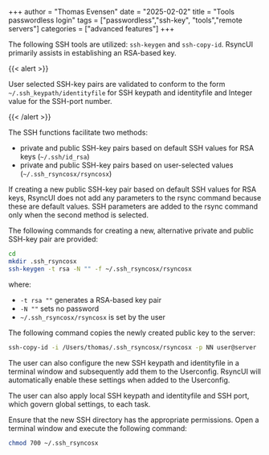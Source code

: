 +++
author = "Thomas Evensen"
date = "2025-02-02"
title = "Tools passwordless login"
tags = ["passwordless","ssh-key", "tools","remote servers"]
categories = ["advanced features"]
+++

The following SSH tools are utilized: `ssh-keygen` and `ssh-copy-id`. RsyncUI primarily assists in establishing an RSA-based key.

{{< alert >}}

User selected SSH-key pairs are validated to conform to the form `~/.ssh_keypath/identityfile` for SSH keypath and identityfile and Integer value for the SSH-port number.

{{< /alert >}}

The SSH functions facilitate two methods:

- private and public SSH-key pairs based on default SSH values for RSA keys (`~/.ssh/id_rsa`)
- private and public SSH-key pairs based on user-selected values (`~/.ssh_rsyncosx/rsyncosx`)

If creating a new public SSH-key pair based on default SSH values for RSA keys, RsyncUI does not add any parameters to the rsync
command because these are default values. SSH parameters are added to the rsync command only when the second method is selected.

The following commands for creating a new, alternative private and public SSH-key pair are provided:

```bash
cd
mkdir .ssh_rsyncosx
ssh-keygen -t rsa -N "" -f ~/.ssh_rsyncosx/rsyncosx
```

where:

- `-t rsa ""` generates a RSA-based key pair
- `-N ""` sets no password
- `~/.ssh_rsyncosx/rsyncosx` is set by the user

The following command copies the newly created public key to the server:

```bash
ssh-copy-id -i /Users/thomas/.ssh_rsyncosx/rsyncosx -p NN user@server
```

The user can also configure the new SSH keypath and identityfile in a terminal window and subsequently add them to the Userconfig. RsyncUI will automatically enable these settings when added to the Userconfig.

The user can also apply local SSH keypath and identityfile and SSH port, which govern global settings, to each task.

Ensure that the new SSH directory has the appropriate permissions. Open a terminal window and execute the following command:

```bash
chmod 700 ~/.ssh_rsyncosx
```
